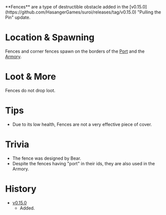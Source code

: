 <Stub/>
**Fences** are a type of destructible obstacle added in the [v0.15.0](https://github.com/HasangerGames/suroi/releases/tag/v0.15.0) "Pulling the Pin" update.

# Location & Spawning

Fences and corner fences spawn on the borders of the [Port](/buildings/port_meta) and the [Armory](/buildings/armory).

# Loot & More

Fences do not drop loot.

# Tips

- Due to its low health, Fences are not a very effective piece of cover.

# Trivia

- The fence was designed by Bear.
- Despite the fences having "port" in their ids, they are also used in the Armory.

# History

- [v0.15.0](https://github.com/HasangerGames/suroi/releases/tag/v0.15.0)
  - Added.